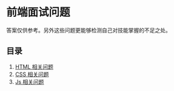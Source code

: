 # 前端面试问题
答案仅供参考。另外这些问题更能够检测自己对技能掌握的不足之处。


## 目录
1. [HTML 相关问题](html.md/#html-quesition)
2. [CSS 相关问题](css.md/#css-quesition)
3. [Js 相关问题](js.md/#js-quesition)

    
    









